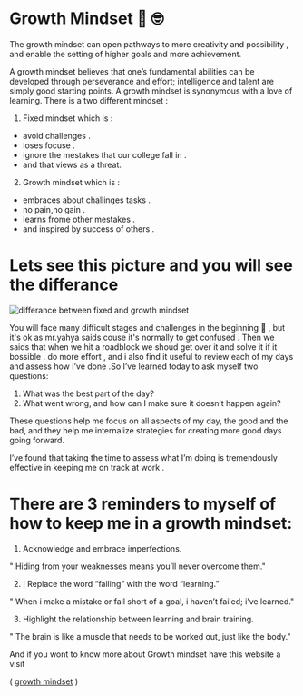  # Growth Mindset  :brain: :nerd_face: 
The growth mindset can open pathways to more creativity and possibility , and enable the setting of higher goals and more achievement.

A growth mindset believes that one’s fundamental abilities can be developed through perseverance and effort; intelligence and talent are simply good starting points. A growth mindset is synonymous with a love of learning.
There is a two different mindset :
1. Fixed mindset which is :
* avoid challenges .
* loses focuse .
* ignore the mestakes that our college fall in . 
* and that views as a threat.

2. Growth mindset which is :
 * embraces about challinges tasks . 
 * no pain,no gain .
 * learns frome other mestakes . 
 * and inspired by success of others .
 
                                       
  # Lets see this picture and you will see the differance  
   ![differance between fixed and growth mindset](https://3kllhk1ibq34qk6sp3bhtox1-wpengine.netdna-ssl.com/wp-content/uploads/NewGrowthMindset2.png)
         
         
         
         
  You will face many difficult stages and challenges in the beginning  :exploding_head: , but it's ok as mr.yahya saids couse it's normally to get confused .
  Then we saids that when we hit a roadblock we shoud get over it and solve it if it bossible . do more effort , and i also find it useful to review each of my days and assess how I’ve done .So I’ve learned today to ask myself two questions:

1. What was the best part of the day?
2. What went wrong, and how can I make sure it doesn’t happen again?

These questions help me focus on all aspects of my day, the good and the bad, and they help me internalize strategies for creating more good days going forward.

I’ve found that taking the time to assess what I’m doing is tremendously effective in keeping me on track at work .

# There are 3 reminders to myself of how to keep me in a growth mindset:
1.  Acknowledge and embrace imperfections.

" Hiding from your weaknesses means you’ll never overcome them."

2.  I Replace the word “failing” with the word “learning.”

" When i make a mistake or fall short of a goal, i haven’t failed; i’ve learned." 

3.  Highlight the relationship between learning and brain training.

" The brain is like a muscle that needs to be worked out, just like the body."
  
  And if you wont to know more about Growth mindset have this website a visit
  
 (  [growth mindset](https://www.atlassian.com/blog/inside-atlassian/growth-mindset) )
  
